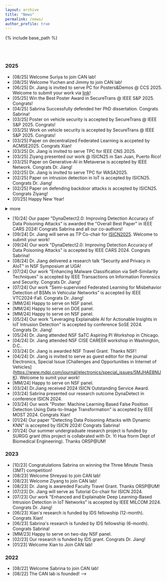 ```yaml
---
layout: archive
title: "News"
permalink: /news/
author_profile: true
---
```


{% include base_path %}

<br/>
<br/>


### 2025
<!-- 
- [03/25] Happy to serve on NSF Panel (SaTC)
- [05/25] Happy to serve on DoE Panel
- [06/25] Happy to serve on NSF Panel (Epsore)
-->
- [08/25] Welcome Suriya to join CAN lab!
- [08/25] Welcome Yuchen and Jimmy to join CAN lab!
- [06/25] Dr. Jiang is invited to serve PC for Posters&Demos @ CCS 2025. Welcome to submit your work via [link](https://www.sigsac.org/ccs/CCS2025/call-for-posters-and-demos/)!
- [05/25] Win the Best Poster Award in SecureTrans @ IEEE S&P 2025. Congrats!
- [04/25] Sabrina Successfully defended her PhD dissertation. Congrats Sabrina!
- [03/25] Poster on vehicle security is accepted by SecureTrans @ IEEE S&P 2025. Congrats!  
- [03/25] Work on vehicle security is accepted by SecureTrans @ IEEE S&P 2025. Congrats!  
- [03/25] Paper on decentralized Federated Learning is accpeted by ACMSE2025. Congrats Xian!
- [03/25] Dr. Jiang is invited to serve TPC for IEEE CNS 2025.
- [03/25] Ziyang presented our work @ ISICN25 in San Juan, Puerto Rico!
- [03/25] Paper on Generative-AI in Metaverse is accepted by IEEE Network. Congrats Dr. Jiang!
- [02/25] Dr. Jiang is invited to serve TPC for WASA2025.
- [02/25] Paper on intrusion detection in IoT is accepted by ISICN25. Congrats Dr. Jiang! 
- [02/25] Paper on defending backdoor attacks is accepted by ISICN25. Congrats Ziyang!
- [01/25] Happy New Year!
<!-- - [01/25] Dr.Jiang attended NSF NeTS early-career PI meetings.-->


<details>
  <summary>more</summary>

<b>2024</b>
<ul>
  <li>[12/24] Dr. Jiang delivered an invited research talk "AI-driven Misbehavior Detection in IoV" @ SVCSI.</li>
  <li>[10/24] Our paper "DynaDetect2.0: Improving Detection Accuracy of Data Poisoning Attacks" is awarded the "Overall Best Paper" in IEEE CARS 2024! Congrats Sabrina and all our co-authors!</li>
  <li>[09/24] Dr. Jiang will serve as TP Co-chair for <a href="https://www.isicn.org/2025/">ISICN2025</a>. Welcome to submit your work!</li>
  <li>[09/24] Our work "DynaDetect2.0: Improving Detection Accuracy of Data Poisoning Attacks" is accepted by IEEE CARS 2024. Congrats Sabrina!</li>
  <li>[08/24] Dr. Jiang delivered a research talk "Security and Privacy in AIoT" in NSF Symposium at UGA!</li>
  <li>[07/24] Our work "Enhancing Malware Classification via Self-Similarity Techniques" is accepted by IEEE Transactions on Information Forensics and Security. Congrats Dr. Jiang!</li>
  <li>[07/24] Our work "Semi-supervised Federated Learning for Misbehavior Detection of BSMs in Vehicular Networks" is accepted by IEEE VTC2024-Fall. Congrats Dr. Jiang!</li>
  <li>[MM/24] Happy to serve on NSF panel.</li>
  <li>[MM/24] Happy to serve on DOE panel.</li>
  <li>[MM/24] Happy to serve on NSF panel.</li>
  <li>[05/24] Our work "Leveraging Explainable AI for Actionable Insights in IoT Intrusion Detection" is accepted by conference SoSE 2024. Congrats Dr. Jiang!</li>
  <li>[05/24] Dr. Jiang attended NSF SaTC Aspiring PI Workshop in Chicago.</li>
  <li>[04/24] Dr. Jiang attended NSF CISE CAREER workshop in Washington, D.C..</li>
  <li>[03/24] Dr. Jiang is awarded NSF Travel Grant. Thanks NSF!</li>
  <li>[04/24] Dr. Jiang is invited to serve as guest editor for the journal Electronics, Special Issue <a href="https://www.mdpi.com/journal/electronics/special_issues/5MJHAE8NUK">Challenges and Opportunities in Internet of Vehicles</a>. Welcome to sumit your work!</li>
  <li>[MM/24] Happy to serve on NSF panel.</li>
  <li>[03/24] Dr.Jiang received 2024 ISICN Outstanding Service Award.</li>
  <li>[03/24] Sabrina presented our research outcome DynaDetect in conference ISICN 2024.</li>
  <li>[03/24] Our work "Poster: Machine Learning Based False Position Detection Using Data-to-Image Transformation" is accepted by IEEE MOST 2024. Congrats Xian!</li>
  <li>[01/24] Our paper "Detecting Data Poisoning Attacks with Dynamic KNN" is accepted by ISICN 2024! Congrats Sabrina!</li>
  <li>[01/24] Our summer undergraduate research project is funded by SURGG grant (this project is collabrated with Dr. Yi Hua frorm Dept of Biomedical Engineering). Thanks ORSP@UM!</li>
</ul>

  <b>2023</b>

  <ul>
    <li>[10/23] Congratulations Sabrina on winning the Three Minute Thesis (3MT) competition!</li>
    <li>[08/23] Welcome Shreyasi to join CAN lab!</li>
    <li>[08/23] Welcome Ziyang to join CAN lab!</li>
    <li>[08/23] Dr. Jiang is awareded Faculty Travel Grant. Thanks ORSP@UM!</li>
    <li>[07/23] Dr. Jiang will serve as Tutorial Co-chair for ISICN 2024.</li>
    <li>[07/23] Our work "Enhanced and Explainable Deep Learning-Based Intrusion Detection in IoT Networks" is accepted by IEEE MILCOM 2024. Congrats Dr. Jiang!</li>
    <li>[06/23] Xian's research is funded by IDS fellowship (12-month). Congrats Xian!</li>
    <li>[06/23] Sabrina's research is funded by IDS fellowship (6-month). Congrats Sabrina!</li>
    <li>[MM/23] Happy to serve on two-day NSF panel.</li>
    <li>[02/23] Our research is funded by IDS grant. Congrats Dr. Jiang!</li>
    <li>[01/23] Welcome Xian to Join CAN lab!</li>
  </ul>

  <b>2022</b>

  <ul>
    <li>[08/22] Welcome Sabrina to join CAN lab!</li>
    <li>[08/22] The CAN lab is founded!</li>
  </ul>

</details>
 
<!-- 
 ### 2024
 - [12/24] Dr. Jiang delivered an invited research talk "AI-driven Misbehavior Detection in IoV" @ SVCSI. <!--(https://www.svcsi.org/events-1/webinar-ai-driven-misbehavior-detection-in-iov-efficiency-distribution-and-transparency)-->
 - [10/24] Our paper "DynaDetect2.0: Improving Detection Accuracy of Data Poisoning Attacks" is awarded the "Overall Best Paper" in IEEE CARS 2024! Congrats Sabrina and all our co-authors!  
 - [09/24] Dr. Jiang will serve as TP Co-chair for [ISICN2025](https://www.isicn.org/2025/). Welcome to submit your work!  
 - [09/24] Our work "DynaDetect2.0: Improving Detection Accuracy of Data Poisoning Attacks" is accepted by IEEE CARS 2024. Congrats Sabrina!  
 - [08/24] Dr. Jiang delivered a research talk "Security and Privacy in AIoT" in NSF Symposium at UGA!   
 - [07/24] Our work "Enhancing Malware Classification via Self-Similarity Techniques" is accepted by IEEE Transactions on Information Forensics and Security. Congrats Dr. Jiang!  
 - [07/24] Our work "Semi-supervised Federated Learning for Misbehavior Detection of BSMs in Vehicular Networks" is accepted by IEEE VTC2024-Fall. Congrats Dr. Jiang!  
 - [MM/24] Happy to serve on NSF panel.  
 - [MM/24] Happy to serve on DOE panel.  
 - [MM/24] Happy to serve on NSF panel.  
 - [05/24] Our work "Leveraging Explainable AI for Actionable Insights in IoT Intrusion Detection" is accepted by conference SoSE 2024. Congrats Dr. Jiang!  
 - [05/24] Dr. Jiang attended NSF SaTC Aspiring PI Workshop in Chicago.   
 - [04/24] Dr. Jiang attended NSF CISE CAREER workshop in Washington, D.C..  
 - [03/24] Dr. Jiang is awarded NSF Travel Grant. Thanks NSF!  
 - [04/24] Dr. Jiang is invited to serve as guest editor for the journal Electronics, Special Issue [Challenges and Opportunities in Internet of Vehicles]  
   (https://www.mdpi.com/journal/electronics/special_issues/5MJHAE8NUK). Welcome to sumit your work!  
 - [MM/24] Happy to serve on NSF panel.  
 - [03/24] Dr.Jiang received 2024 ISICN Outstanding Service Award.  
 - [03/24] Sabrina presented our research outcome DynaDetect in conference ISICN 2024.  
 - [03/24] Our work "Poster: Machine Learning Based False Position Detection Using Data-to-Image Transformation" is accepted by IEEE MOST 2024. Congrats Xian!   
 - [01/24] Our paper "Detecting Data Poisoning Attacks with Dynamic KNN" is accepted by ISICN 2024! Congrats Sabrina!  
 - [01/24] Our summer undergraduate research project is funded by SURGG grant (this project is collabrated with Dr. Yi Hua frorm Dept of Biomedical Engineering). Thanks ORSP@UM!  

### 2023
- [10/23] Congratulations Sabrina on winning the Three Minute Thesis (3MT) competition! 
- [08/23] Welcome Shreyasi to join CAN lab!
- [08/23] Welcome Ziyang to join CAN lab!
- [08/23] Dr. Jiang is awareded Faculty Travel Grant. Thanks ORSP@UM!
- [07/23] Dr. Jiang will serve as Tutorial Co-chair for ISICN 2024.
- [07/23] Our work "Enhanced and Explainable Deep Learning-Based Intrusion Detection in IoT Networks" is accepted by IEEE MILCOM 2024. Congrats Dr. Jiang!
- [06/23] Xian's research is funded by IDS fellowship (12-month). Congrats Xian!
- [06/23] Sabrina's research is funded by IDS fellowship (6-month). Congrats Sabrina! 
- [MM/23] Happy to serve on two-day NSF panel. 
- [02/23] Our research is funded by IDS grant. Congrats Dr. Jiang!
- [01/23] Welcome Xian to Join CAN lab!

### 2022
- [08/22] Welcome Sabrina to join CAN lab!
- [08/22] The CAN lab is founded!
 --> 
